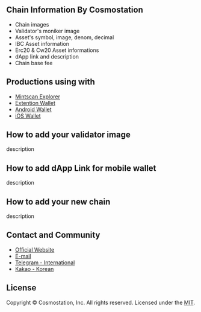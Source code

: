 ## Chain Information By Cosmostation

- Chain images
- Validator's moniker image
- Asset's symbol, image, denom, decimal
- IBC Asset information 
- Erc20 & Cw20 Asset informations
- dApp link and description
- Chain base fee


## Productions using with

- [Mintscan Explorer](https://mintscan.io)
- [Extention Wallet](https://bit.ly/3VhVJIF)
- [Android Wallet](https://bit.ly/2BWex9D)
- [iOS Wallet](https://apple.co/2IAM3Xm)


## How to add your validator image

 description
 
 
## How to add dApp Link for mobile wallet

 description


## How to add your new chain 

 description


## Contact and Community

- [Official Website](https://www.cosmostation.io)
- [E-mail](support@cosmostation.io)
- [Telegram - International](https://t.me/cosmostation)
- [Kakao - Korean](https://open.kakao.com/o/g6KKSe5)


## License

Copyright © Cosmostation, Inc. All rights reserved.
Licensed under the [MIT](LICENSE).
